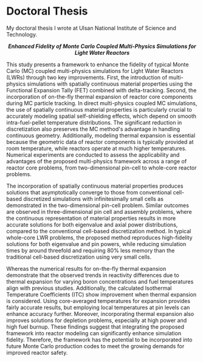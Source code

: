 # Doctoral Thesis

My doctoral thesis I wrote at Ulsan National Institute of Science and Technology.

***<p style="text-align:center;"> Enhanced Fidelity of Monte Carlo Coupled Multi-Physics Simulations for Light Water Reactors </p>***

This study presents a framework to enhance the fidelity of typical Monte Carlo (MC) coupled multi-physics simulations for Light Water Reactors (LWRs) through two key improvements. First, the introduction of multi-physics simulations with spatially continuous material properties using the Functional Expansion Tally (FET) combined with delta-tracking. Second, the incorporation of on-the-fly thermal expansion of reactor core components during MC particle tracking. In direct multi-physics coupled MC simulations, the use of spatially continuous material properties is  particularly crucial to accurately modeling spatial self-shielding effects, which depend on smooth intra-fuel-pellet temperature distributions. The significant reduction in discretization also preserves the MC method's advantage in handling continuous geometry. Additionally, modeling thermal expansion is essential because the geometric data of reactor components is typically provided at room temperature, while reactors operate at much higher temperatures. Numerical experiments are conducted to assess the applicability and advantages of the proposed multi-physics framework across a range of reactor core problems, from two-dimensional pin-cell to whole-core reactor problems.

The incorporation of spatially continuous material properties produces solutions that asymptotically converge to those from conventional cell-based discretized simulations with infinitesimally small cells as demonstrated in the two-dimensional pin-cell problem. Similar outcomes are observed in three-dimensional pin cell and assembly problems, where the continuous representation of material properties results in more accurate solutions for both eigenvalue and axial power distributions, compared to the conventional cell-based discretization method. In typical whole-core LWR problems, the proposed method reproduces high-fidelity solutions for both eigenvalue and pin powers, while reducing simulation times by around threefold and requiring 80\% less memory than the traditional cell-based discretization using very small cells.

Whereas the numerical results for on-the-fly thermal expansion demonstrate that the observed trends in reactivity differences due to thermal expansion for varying boron concentrations and fuel temperatures align with previous studies. Additionally, the calculated Isothermal Temperature Coefficients (ITC) show improvement when thermal expansion is considered. Using core-averaged temperatures for expansion provides fairly accurate results, but employing local temperatures at pin levels can enhance accuracy further. Moreover, incorporating thermal expansion also improves solutions for depletion problems, especially at high power and high fuel burnup. These findings suggest that integrating the proposed framework into reactor modeling can significantly enhance simulation fidelity. Therefore, the framework has the potential to be incorporated into future Monte Carlo production codes to meet the growing demands for improved reactor safety.
